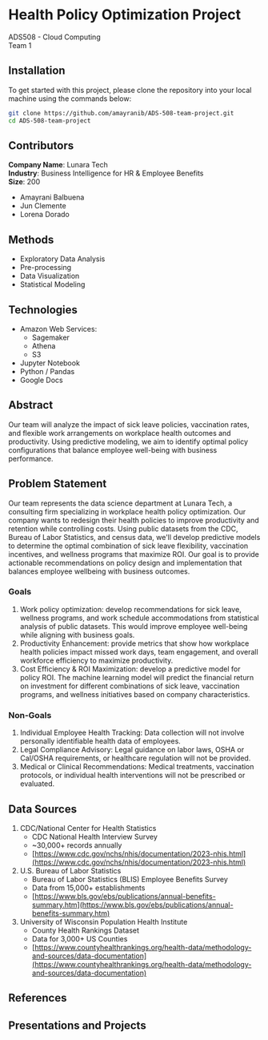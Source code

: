 # Health Policy Optimization Project

ADS508 - Cloud Computing  
Team 1

## Installation

To get started with this project, please clone the repository into your local machine using the commands below:  

```bash
git clone https://github.com/amayranib/ADS-508-team-project.git
cd ADS-508-team-project
``` 

## Contributors

**Company Name**: Lunara Tech  
**Industry**: Business Intelligence for HR & Employee Benefits  
**Size**: 200  

- Amayrani Balbuena
- Jun Clemente
- Lorena Dorado

## Methods

* Exploratory Data Analysis
* Pre-processing
* Data Visualization
* Statistical Modeling

## Technologies

* Amazon Web Services:
  * Sagemaker
  * Athena
  * S3
* Jupyter Notebook
* Python / Pandas
* Google Docs

## Abstract

Our team will analyze the impact of sick leave policies, vaccination rates, and flexible work arrangements on workplace health outcomes and productivity. Using predictive modeling, we aim to identify optimal policy configurations that balance employee well-being with business performance.

## Problem Statement

Our team represents the data science department at Lunara Tech, a consulting firm specializing in workplace health policy optimization. Our company wants to redesign their health policies to improve productivity and retention while controlling costs. Using public datasets from the CDC, Bureau of Labor Statistics, and census data, we'll develop predictive models to determine the optimal combination of sick leave flexibility, vaccination incentives, and wellness programs that maximize ROI. Our goal is to provide actionable recommendations on policy design and implementation that balances employee wellbeing with business outcomes.

### Goals

1. Work policy optimization: develop recommendations for sick leave, wellness programs, and work schedule accommodations from statistical analysis of public datasets. This would improve employee well-being while aligning with business goals.
2. Productivity Enhancement: provide metrics that show how workplace health policies impact missed work days, team engagement, and overall workforce efficiency to maximize productivity.
3. Cost Efficiency & ROI Maximization: develop a predictive model for policy ROI. The machine learning model will predict the financial return on investment for different combinations of sick leave, vaccination programs, and wellness initiatives based on company characteristics.

### Non-Goals

1. Individual Employee Health Tracking: Data collection will not involve personally identifiable health data of employees.
2. Legal Compliance Advisory: Legal guidance on labor laws, OSHA or Cal/OSHA requirements, or healthcare regulation will not be provided.
3. Medical or Clinical Recommendations: Medical treatments, vaccination protocols, or individual health interventions will not be prescribed or evaluated.

## Data Sources

1. CDC/National Center for Health Statistics
    * CDC National Health Interview Survey
    * ~30,000+ records annually
    * [https://www.cdc.gov/nchs/nhis/documentation/2023-nhis.html](https://www.cdc.gov/nchs/nhis/documentation/2023-nhis.html)
2. U.S. Bureau of Labor Statistics
    * Bureau of Labor Statistics (BLIS) Employee Benefits Survey
    * Data from 15,000+ establishments
    * [https://www.bls.gov/ebs/publications/annual-benefits-summary.htm](https://www.bls.gov/ebs/publications/annual-benefits-summary.htm)
3. University of Wisconsin Population Health Institute
    * County Health Rankings Dataset
    * Data for 3,000+ US Counties
    * [https://www.countyhealthrankings.org/health-data/methodology-and-sources/data-documentation](https://www.countyhealthrankings.org/health-data/methodology-and-sources/data-documentation)

## References

## Presentations and Projects
